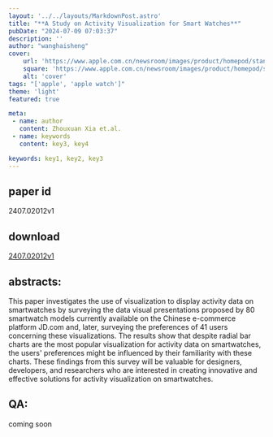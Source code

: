 ```yaml
---
layout: '../../layouts/MarkdownPost.astro'
title: "**A Study on Activity Visualization for Smart Watches**"
pubDate: "2024-07-09 07:03:37"
description: ''
author: "wanghaisheng"
cover:
    url: 'https://www.apple.com.cn/newsroom/images/product/homepod/standard/Apple-HomePod-hero-230118_big.jpg.large_2x.jpg'
    square: 'https://www.apple.com.cn/newsroom/images/product/homepod/standard/Apple-HomePod-hero-230118_big.jpg.large_2x.jpg'
    alt: 'cover'
tags: "['apple', 'apple watch']" 
theme: 'light'
featured: true

meta:
 - name: author
   content: Zhouxuan Xia et.al.
 - name: keywords
   content: key3, key4

keywords: key1, key2, key3
---
```


## paper id
2407.02012v1
## download
[2407.02012v1](http://arxiv.org/abs/2407.02012v1)
## abstracts:
This paper investigates the use of visualization to display activity data on smartwatches by surveying the data visual presentations proposed by 80 smartwatch models currently available on the Chinese e-commerce platform JD.com and, later, surveying the preferences of 41 users concerning these visualizations. The results show that despite radial bar charts are the most popular visualization for activity data on smartwatches, the users' preferences might be influenced by their familiarity with these charts. These findings from this survey will be valuable for designers, developers, and researchers who are interested in creating innovative and effective solutions for activity visualization on smartwatches.
## QA:
coming soon
